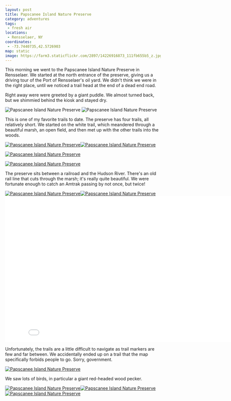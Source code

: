 ```yaml
---
layout: post
title: Papscanee Island Nature Preserve
category: adventures
tags:
 - fresh air
locations:
 - Rensselaer, NY
coordinates:
 - -73.7440735,42.5726903
map: static
image: https://farm3.staticflickr.com/2897/14226916873_111fb655b5_z.jpg
---
```


This morning we went to the Papscanee Island Nature Preserve in Rensselaer. We started at the north entrance of the preserve, giving us a driving tour of the Port of Rensselaer's oil yard. We didn't think we were in the right place, until we noticed a trail head at the end of a dead end road.

Right away were were greeted by a giant puddle. We almost turned back, but we shimmied behind the kiosk and stayed dry.

<div class="photos">
<img src="https://farm3.staticflickr.com/2911/14020185568_e39f1916f2_c.jpg" class="img-wide" alt="Papscanee Island Nature Preserve">
<img src="https://farm3.staticflickr.com/2905/14183645896_6429a63d9f_c.jpg" class="img-tall" alt="Papscanee Island Nature Preserve">
</div>

This is one of my favorite trails to date. The preserve has four trails, all relatively short. We started on the white trail, which meandered through a beautiful marsh, an open field, and then met up with the other trails into the woods.

<div class="photos">
<a href="https://www.flickr.com/photos/katydecorah/14206785745" title="Papscanee Island Nature Preserve by Katy DeCorah, on Flickr"><img src="https://farm6.staticflickr.com/5522/14206785745_a27b53f807_c.jpg" class="img-half" alt="Papscanee Island Nature Preserve"></a><a href="https://www.flickr.com/photos/katydecorah/14226916873" title="Papscanee Island Nature Preserve by Katy DeCorah, on Flickr"><img src="https://farm3.staticflickr.com/2897/14226916873_111fb655b5_c.jpg" class="img-half" alt="Papscanee Island Nature Preserve"></a>

<a href="https://www.flickr.com/photos/katydecorah/14206767285" title="Papscanee Island Nature Preserve by Katy DeCorah, on Flickr"><img src="https://farm3.staticflickr.com/2907/14206767285_dd13aa02e0_c.jpg" alt="Papscanee Island Nature Preserve"></a>

<a href="https://www.flickr.com/photos/katydecorah/14183626136" title="Papscanee Island Nature Preserve by Katy DeCorah, on Flickr"><img src="https://farm6.staticflickr.com/5515/14183626136_779273e8ad_h.jpg" class="pop-out" alt="Papscanee Island Nature Preserve"></a>
</div>

The preserve sits between a railroad and the Hudson River. There's an old rail line that cuts through the marsh; it's really quite beautiful. We were fortunate enough to catch an Amtrak passing by not once, but twice!

<div class="photos">
<a href="https://www.flickr.com/photos/katydecorah/14206668054" title="Papscanee Island Nature Preserve by Katy DeCorah, on Flickr"><img src="https://farm3.staticflickr.com/2907/14206668054_314f8802da_c.jpg" class="img-wide" alt="Papscanee Island Nature Preserve"></a><a href="https://www.flickr.com/photos/katydecorah/14020127058" title="Papscanee Island Nature Preserve by Katy DeCorah, on Flickr"><img src="https://farm6.staticflickr.com/5549/14020127058_bc752ea65e_c.jpg" class="img-tall" alt="Papscanee Island Nature Preserve"></a>

<iframe src="//player.vimeo.com/video/95605159?title=0&amp;byline=0&amp;portrait=0" width="840" height="472" frameborder="0" webkitallowfullscreen mozallowfullscreen allowfullscreen></iframe>
</div>

Unfortunately, the trails are a little difficult to navigate as trail markers are few and far between. We accidentally ended up on a trail that the map specifically forbids people to go. Sorry, government.

<div class="photos">
<a href="https://www.flickr.com/photos/katydecorah/14226946423" title="Papscanee Island Nature Preserve by Katy DeCorah, on Flickr"><img src="https://farm6.staticflickr.com/5275/14226946423_9a3297d2ed_c.jpg" alt="Papscanee Island Nature Preserve"></a>
</div>

We saw lots of birds, in particular a giant red-headed wood pecker.

<div class="photos">
<a href="https://www.flickr.com/photos/katydecorah/14020182198" title="Papscanee Island Nature Preserve by Katy DeCorah, on Flickr"><img src="https://farm6.staticflickr.com/5596/14020182198_9847b56241_c.jpg" class="img-wide" alt="Papscanee Island Nature Preserve"></a><a href="https://www.flickr.com/photos/katydecorah/14020212440" title="Papscanee Island Nature Preserve by Katy DeCorah, on Flickr"><img src="https://farm6.staticflickr.com/5595/14020212440_21a6e2403f_c.jpg" class="img-tall" alt="Papscanee Island Nature Preserve"></a>
<a href="https://www.flickr.com/photos/katydecorah/14226996413" title="Papscanee Island Nature Preserve by Katy DeCorah, on Flickr"><img src="https://farm6.staticflickr.com/5519/14226996413_ba8f8c7a21_c.jpg" alt="Papscanee Island Nature Preserve"></a>
</div>
